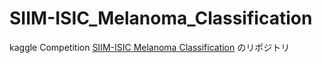 # SIIM-ISIC_Melanoma_Classification
kaggle Competition [SIIM-ISIC Melanoma Classification](https://www.kaggle.com/c/siim-isic-melanoma-classification) のリポジトリ
